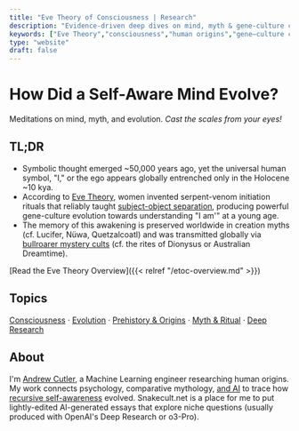 ```yaml
---
title: "Eve Theory of Consciousness | Research"
description: "Evidence-driven deep dives on mind, myth & gene-culture co-evolution. Deep cuts from the primordial snake cult."
keywords: ["Eve Theory","consciousness","human origins","gene–culture co-evolution","psychometrics"]
type: "website"
draft: false
---
```


# How Did a Self-Aware Mind Evolve? 
Meditations on mind, myth, and evolution. <span class="eye-of-ra-text">*<span data-char="C" style="--char-index: 0">C</span><span data-char="a" style="--char-index: 1">a</span><span data-char="s" style="--char-index: 2">s</span><span data-char="t" style="--char-index: 3">t</span> <span data-char="t" style="--char-index: 4">t</span><span data-char="h" style="--char-index: 5">h</span><span data-char="e" style="--char-index: 6">e</span> <span data-char="s" style="--char-index: 7">s</span><span data-char="c" style="--char-index: 8">c</span><span data-char="a" style="--char-index: 9">a</span><span data-char="l" style="--char-index: 10">l</span><span data-char="e" style="--char-index: 11">e</span><span data-char="s" style="--char-index: 12">s</span> <span data-char="f" style="--char-index: 13">f</span><span data-char="r" style="--char-index: 14">r</span><span data-char="o" style="--char-index: 15">o</span><span data-char="m" style="--char-index: 16">m</span> <span data-char="y" style="--char-index: 17">y</span><span data-char="o" style="--char-index: 18">o</span><span data-char="u" style="--char-index: 19">u</span><span data-char="r" style="--char-index: 20">r</span> <span data-char="e" style="--char-index: 21">e</span><span data-char="y" style="--char-index: 22">y</span><span data-char="e" style="--char-index: 23">e</span><span data-char="s" style="--char-index: 24">s</span><span data-char="!" style="--char-index: 25">!</span>*</span>

## TL;DR

*   Symbolic thought emerged ~50,000 years ago, yet the universal human symbol, "I," or the ego appears globally entrenched only in the Holocene ~10 kya.
*   According to [Eve Theory](https://www.vectorsofmind.com/p/eve-theory-of-consciousness-v3), women invented serpent-venom initiation rituals that reliably taught [subject-object separation](https://www.vectorsofmind.com/p/the-origins-of-human-consciousness), producing powerful gene-culture evolution towards understanding "I am'" at a young age.
*   The memory of this awakening is preserved worldwide in creation myths (cf. Lucifer, Nüwa, Quetzalcoatl) and was transmitted globally via [bullroarer mystery cults](https://www.vectorsofmind.com/p/the-bullroarer-much-more-than-you) (cf. the rites of Dionysus or Australian Dreamtime).

[Read the Eve Theory Overview]({{< relref "/etoc-overview.md" >}}) <!-- CTA -->

## Topics
[Consciousness](/tags/consciousness/) · [Evolution](/tags/evolution/) · [Prehistory & Origins](/tags/prehistory/) · [Myth & Ritual](/tags/mythology/) · [Deep Research](/tags/deep-research/)

## About
I'm [Andrew Cutler](https://substack.com/@vectors?utm_source=user-menu), a Machine Learning engineer researching human origins. 
My work connects psychology, comparative mythology, [and AI](https://www.vectorsofmind.com/p/the-ai-basis-of-the-eve-theory-of) to trace how [recursive self-awareness](https://www.vectorsofmind.com/p/deja-you-the-recursive-construction) evolved.
Snakecult.net is a place for me to put lightly-edited AI-generated essays that explore niche questions (usually produced with OpenAI's Deep Research or o3-Pro).